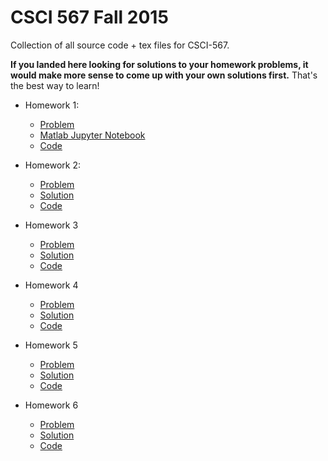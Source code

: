 # CSCI 567 Fall 2015

Collection of all source code + tex files for CSCI-567. 

**If you landed here looking for solutions to your homework problems, it would make more sense to come up with your own solutions first.** That's the best way to learn!

- Homework 1:
    - [Problem](Homework1/CSCI567_hw1.pdf)
    - [Matlab Jupyter Notebook](Homework1/data/programming/CSCI-567_Homework1.ipynb)    
    - [Code](Homework1/data/programming) 
    
- Homework 2:
    - [Problem](Homework2/hw2.pdf)
    - [Solution](Homework2/choudhary_saket_hw2_fall15.pdf)
    - [Code](Homework2/data)
    
- Homework 3
    - [Problem]()
    - [Solution](Homework3/CSCI567_hw3_fall15.pdf)
    - [Code](Homework3/programming)
    
- Homework 4
    - [Problem](Homework4/hw4.pdf)
    - [Solution](Homework4/CSCI567_hw4_fall15.pdf)
    - [Code](Homework4/programming)

- Homework 5
    - [Problem](Homework5/hw5.pdf)
    - [Solution](Homework5/CSCI567_hw5_fall15.pdf)
    - [Code](Homework5)

- Homework 6
    - [Problem](Homework6/hw6.pdf)
    - [Solution](Homework3/CSCI567_hw6_fall15.pdf)
    - [Code](Homework6)
